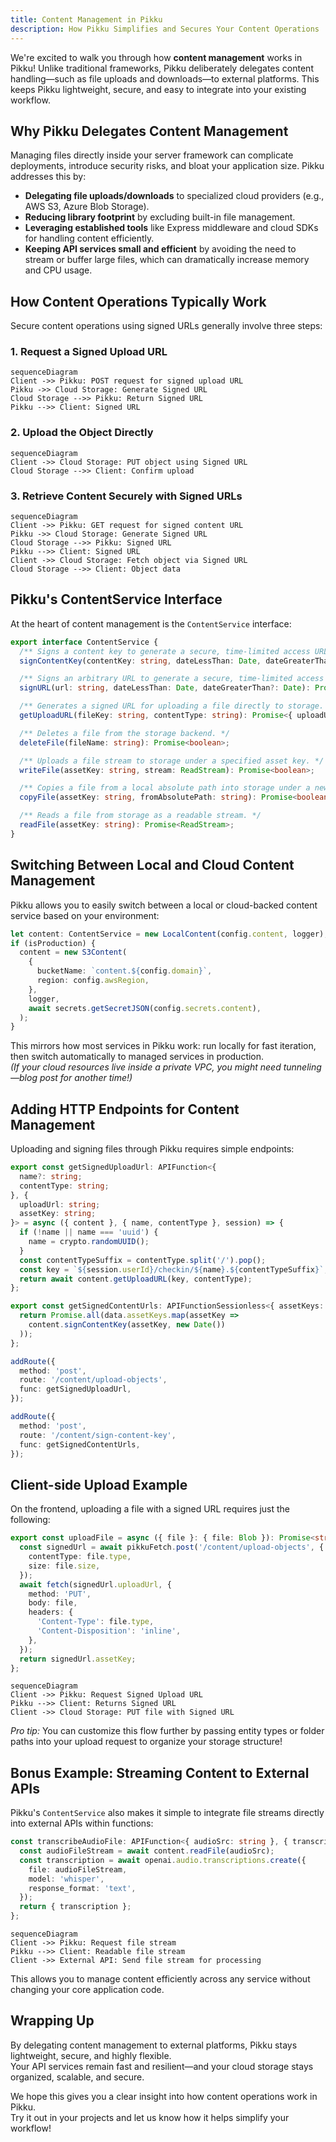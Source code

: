 ```yaml
---
title: Content Management in Pikku
description: How Pikku Simplifies and Secures Your Content Operations
---
```


We're excited to walk you through how **content management** works in Pikku! Unlike traditional frameworks, Pikku deliberately delegates content handling—such as file uploads and downloads—to external platforms. This keeps Pikku lightweight, secure, and easy to integrate into your existing workflow.

<!-- truncate -->

## Why Pikku Delegates Content Management

Managing files directly inside your server framework can complicate deployments, introduce security risks, and bloat your application size. Pikku addresses this by:

- **Delegating file uploads/downloads** to specialized cloud providers (e.g., AWS S3, Azure Blob Storage).
- **Reducing library footprint** by excluding built-in file management.
- **Leveraging established tools** like Express middleware and cloud SDKs for handling content efficiently.
- **Keeping API services small and efficient** by avoiding the need to stream or buffer large files, which can dramatically increase memory and CPU usage.

## How Content Operations Typically Work

Secure content operations using signed URLs generally involve three steps:

### 1. Request a Signed Upload URL

```mermaid
sequenceDiagram
Client ->> Pikku: POST request for signed upload URL
Pikku ->> Cloud Storage: Generate Signed URL
Cloud Storage -->> Pikku: Return Signed URL
Pikku -->> Client: Signed URL
```

### 2. Upload the Object Directly

```mermaid
sequenceDiagram
Client ->> Cloud Storage: PUT object using Signed URL
Cloud Storage -->> Client: Confirm upload
```

### 3. Retrieve Content Securely with Signed URLs

```mermaid
sequenceDiagram
Client ->> Pikku: GET request for signed content URL
Pikku ->> Cloud Storage: Generate Signed URL
Cloud Storage -->> Pikku: Signed URL
Pikku -->> Client: Signed URL
Client ->> Cloud Storage: Fetch object via Signed URL
Cloud Storage -->> Client: Object data
```

## Pikku's ContentService Interface

At the heart of content management is the `ContentService` interface:

```typescript
export interface ContentService {
  /** Signs a content key to generate a secure, time-limited access URL. */
  signContentKey(contentKey: string, dateLessThan: Date, dateGreaterThan?: Date): Promise<string>;

  /** Signs an arbitrary URL to generate a secure, time-limited access URL. */
  signURL(url: string, dateLessThan: Date, dateGreaterThan?: Date): Promise<string>;

  /** Generates a signed URL for uploading a file directly to storage. */
  getUploadURL(fileKey: string, contentType: string): Promise<{ uploadUrl: string; assetKey: string }>;

  /** Deletes a file from the storage backend. */
  deleteFile(fileName: string): Promise<boolean>;

  /** Uploads a file stream to storage under a specified asset key. */
  writeFile(assetKey: string, stream: ReadStream): Promise<boolean>;

  /** Copies a file from a local absolute path into storage under a new asset key. */
  copyFile(assetKey: string, fromAbsolutePath: string): Promise<boolean>;

  /** Reads a file from storage as a readable stream. */
  readFile(assetKey: string): Promise<ReadStream>;
}
```

## Switching Between Local and Cloud Content Management

Pikku allows you to easily switch between a local or cloud-backed content service based on your environment:

```typescript
let content: ContentService = new LocalContent(config.content, logger);
if (isProduction) {
  content = new S3Content(
    {
      bucketName: `content.${config.domain}`,
      region: config.awsRegion,
    },
    logger,
    await secrets.getSecretJSON(config.secrets.content),
  );
}
```

This mirrors how most services in Pikku work: run locally for fast iteration, then switch automatically to managed services in production.  
*(If your cloud resources live inside a private VPC, you might need tunneling—blog post for another time!)*

## Adding HTTP Endpoints for Content Management

Uploading and signing files through Pikku requires simple endpoints:

```typescript
export const getSignedUploadUrl: APIFunction<{
  name?: string;
  contentType: string;
}, {
  uploadUrl: string;
  assetKey: string;
}> = async ({ content }, { name, contentType }, session) => {
  if (!name || name === 'uuid') {
    name = crypto.randomUUID();
  }
  const contentTypeSuffix = contentType.split('/').pop();
  const key = `${session.userId}/checkin/${name}.${contentTypeSuffix}`;
  return await content.getUploadURL(key, contentType);
};

export const getSignedContentUrls: APIFunctionSessionless<{ assetKeys: string[] }, string[]> = async ({ content }, data) => {
  return Promise.all(data.assetKeys.map(assetKey =>
    content.signContentKey(assetKey, new Date())
  ));
};

addRoute({
  method: 'post',
  route: '/content/upload-objects',
  func: getSignedUploadUrl,
});

addRoute({
  method: 'post',
  route: '/content/sign-content-key',
  func: getSignedContentUrls,
});
```

## Client-side Upload Example

On the frontend, uploading a file with a signed URL requires just the following:

```typescript
export const uploadFile = async ({ file }: { file: Blob }): Promise<string> => {
  const signedUrl = await pikkuFetch.post('/content/upload-objects', {
    contentType: file.type,
    size: file.size,
  });
  await fetch(signedUrl.uploadUrl, {
    method: 'PUT',
    body: file,
    headers: {
      'Content-Type': file.type,
      'Content-Disposition': 'inline',
    },
  });
  return signedUrl.assetKey;
};
```

```mermaid
sequenceDiagram
Client ->> Pikku: Request Signed Upload URL
Pikku -->> Client: Returns Signed URL
Client ->> Cloud Storage: PUT file with Signed URL
```

*Pro tip:* You can customize this flow further by passing entity types or folder paths into your upload request to organize your storage structure!


## Bonus Example: Streaming Content to External APIs

Pikku's `ContentService` also makes it simple to integrate file streams directly into external APIs within functions:

```typescript
const transcribeAudioFile: APIFunction<{ audioSrc: string }, { transcription: string }> = async ({ content, openai }, { audioSrc }) => {
  const audioFileStream = await content.readFile(audioSrc);
  const transcription = await openai.audio.transcriptions.create({
    file: audioFileStream,
    model: 'whisper',
    response_format: 'text',
  });
  return { transcription };
};
```

```mermaid
sequenceDiagram
Client ->> Pikku: Request file stream
Pikku -->> Client: Readable file stream
Client ->> External API: Send file stream for processing
```

This allows you to manage content efficiently across any service without changing your core application code.

## Wrapping Up

By delegating content management to external platforms, Pikku stays lightweight, secure, and highly flexible.  
Your API services remain fast and resilient—and your cloud storage stays organized, scalable, and secure.

We hope this gives you a clear insight into how content operations work in Pikku.  
Try it out in your projects and let us know how it helps simplify your workflow!
